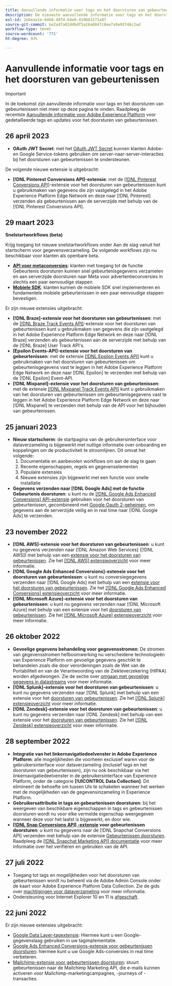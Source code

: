 ```yaml
---
title: Aanvullende informatie voor tags en het doorsturen van gebeurtenissen
description: De nieuwste aanvullende informatie voor tags en het doorsturen van gebeurtenissen in Adobe Experience Platform.
exl-id: 2ebeaa1e-64b8-48fd-b4e8-419663271a87
source-git-commit: be2ad7a02d4bdf5a26a0847c8ee7a9a93746c2ad
workflow-type: tm+mt
source-wordcount: '771'
ht-degree: 93%

---
```


# Aanvullende informatie voor tags en het doorsturen van gebeurtenissen

>[!IMPORTANT]
>
>In de toekomst zijn aanvullende informatie voor tags en het doorsturen van gebeurtenissen niet meer op deze pagina te vinden. Raadpleeg de recentste [Aanvullende informatie voor Adobe Experience Platform](https://experienceleague.adobe.com/docs/experience-platform/release-notes/latest.html#data-collection) voor gedetailleerde tags en updates voor het doorsturen van gebeurtenissen.

## 26 april 2023

* **OAuth JWT Secret**: met het [OAuth JWT Secret](https://experienceleague.adobe.com/docs/experience-platform/tags/event-forwarding/secrets.html) kunnen klanten Adobe- en Google Service-tokens gebruiken om server-naar-server-interacties bij het doorsturen van gebeurtenissen te ondersteunen.

De volgende nieuwe extensie is uitgebracht:

* **[!DNL Pinterest Conversions API]-extensie**: met de [[!DNL Pinterest Conversions API]](https://experienceleague.adobe.com/docs/experience-platform/tags/extensions/server/pinterest/overview.html)-extensie voor het doorsturen van gebeurtenissen kunt u gebruikmaken van gegevens die zijn vastgelegd in het Adobe Experience Platform Edge Network en deze naar [!DNL Pinterest] verzenden als gebeurtenissen aan de serverzijde met behulp van de [!DNL Pinterest Conversions API].

## 29 maart 2023

**Snelstartworkflows (beta)**

Krijg toegang tot nieuwe snelstartworkflows onder Aan de slag vanuit het startscherm voor gegevensverzameling. De volgende workflows zijn nu beschikbaar voor klanten als openbare beta.

* **[API voor metaconversies](https://experienceleague.adobe.com/docs/experience-platform/tags/extensions/server/meta/overview.html#quick-start)**: klanten met toegang tot de functie Gebeurtenis doorsturen kunnen snel gebeurtenisgegevens verzamelen en aan serverzijde doorsturen naar Meta voor advertentieconversies in slechts een paar eenvoudige stappen.
* **[Mobiele SDK](https://developer.adobe.com/client-sdks/documentation/)**: klanten kunnen de mobiele SDK snel implementeren en fundamentele mobiele gebeurtenissen in een paar eenvoudige stappen bevestigen.

Er zijn nieuwe extensies uitgebracht:

* **[!DNL Braze]-extensie voor het doorsturen van gebeurtenissen**: met de [[!DNL Braze Track Events API]](https://experienceleague.adobe.com/docs/experience-platform/tags/extensions/server/braze/overview.html)-extensie voor het doorsturen van gebeurtenissen kunt u gebruikmaken van gegevens die zijn vastgelegd in het Adobe Experience Platform Edge Network en deze naar [!DNL Braze] verzenden als gebeurtenissen aan de serverzijde met behulp van de [!DNL Braze] User Track API&#39;s.
* **[Epsilon Events-API]-extensie voor het doorsturen van gebeurtenissen**: met de extensie [[!DNL Epsilon Events API]](https://experienceleague.adobe.com/docs/experience-platform/tags/extensions/server/braze/overview.html) kunt u gebruikmaken van het doorsturen van gebeurtenissen om gebeurtenisgegevens vast te leggen in het Adobe Experience Platform Edge Network en deze naar [!DNL Epsilon] te verzenden met behulp van de [!DNL Epsilon] Event-API.
* **[!DNL Mixpanel]-extensie voor het doorsturen van gebeurtenissen**: met de extensie [[!DNL Mixpanel Track Events API]](https://experienceleague.adobe.com/docs/experience-platform/tags/extensions/server/braze/overview.html) kunt u gebruikmaken van het doorsturen van gebeurtenissen om gebeurtenisgegevens vast te leggen in het Adobe Experience Platform Edge Network en deze naar [!DNL Mixpanel] te verzenden met behulp van de API voor het bijhouden van gebeurtenissen.

## 25 januari 2023

* **Nieuw startscherm**: de startpagina van de gebruikersinterface voor dataverzameling is bijgewerkt met nuttige informatie over onboarding en koppelingen om de productiviteit te stroomlijnen. Dit omvat het volgende:
   1. Documentatie en aanbevolen workflows om aan de slag te gaan
   1. Recente eigenschappen, regels en gegevenselementen
   1. Populaire extensies
   1. Nieuwe extensies zijn bijgewerkt met een functie voor snelle installatie
* **Gegevens verzenden naar [!DNL Google Ads] met de functie Gebeurtenis doorsturen**: u kunt nu de [[!DNL Google Ads Enhanced Conversions] API-extensie](../extensions/server/google-ads-enhanced-conversions/overview.md) gebruiken voor het doorsturen van gebeurtenissen, gecombineerd met [Google Oauth 2-geheimen](../ui/event-forwarding/secrets.md#google-oauth2), om gegevens aan de serverzijde veilig en in real time naar [!DNL Google Ads] te verzenden.

## 23 november 2022

* **[!DNL AWS]-extensie voor het doorsturen van gebeurtenissen**: u kunt nu gegevens verzenden naar [!DNL Amazon Web Services] ([!DNL AWS]) met behulp van een [extensie voor het doorsturen van gebeurtenissen](../../tags/ui/event-forwarding/overview.md). Zie het [[!DNL AWS] extensieoverzicht](../../tags/extensions/server/aws/overview.md) voor meer informatie.
* **[!DNL Google Ads Enhanced Conversions]-extensie voor het doorsturen van gebeurtenissen**: u kunt nu conversiegegevens verzenden naar [!DNL Google Ads] met behulp van een [extensie voor het doorsturen van gebeurtenissen](../../tags/ui/event-forwarding/overview.md). Zie het [[!DNL Google Ads Enhanced Conversions] extensieoverzicht](../../tags/extensions/server/google-ads-enhanced-conversions/overview.md) voor meer informatie.
* **[!DNL Microsoft Azure]-extensie voor het doorsturen van gebeurtenissen**: u kunt nu gegevens verzenden naar [!DNL Microsoft Azure] met behulp van een extensie voor het [doorsturen van gebeurtenissen](../../tags/ui/event-forwarding/overview.md). Zie het [[!DNL Microsoft Azure] extensieoverzicht](../../tags/extensions/server/azure/overview.md) voor meer informatie.

## 26 oktober 2022

* **Gevoelige gegevens behandeling voor gegevensstromen**: De stromen van gegevensstromen hefboomwerking nu verscheidene technologieën van Experience Platform om gevoelige gegevens geschikt te behandelen zoals die door verordeningen zoals de Wet van de Portabiliteit en van de Verantwoording van de Ziekteverzekering (HIPAA) worden afgedwongen. Zie de sectie over [omgaan met gevoelige gegevens in datastreams](../../datastreams/overview.md#sensitive) voor meer informatie.
* **[!DNL Splunk]-extensie voor het doorsturen van gebeurtenissen**: u kunt nu gegevens verzenden naar [!DNL Splunk] met behulp van een extensie voor het [doorsturen van gebeurtenissen](../ui/event-forwarding/overview.md). Zie het [[!DNL Splunk] extensieoverzicht](../extensions/server/splunk/overview.md) voor meer informatie.
* **[!DNL Zendesk]-extensie voor het doorsturen van gebeurtenissen**: u kunt nu gegevens verzenden naar [!DNL Zendesk] met behulp van een extensie voor het [doorsturen van gebeurtenissen](../ui/event-forwarding/overview.md). Zie het [[!DNL Zendesk] extensieoverzicht](../extensions/server/zendesk/overview.md) voor meer informatie.

## 28 september 2022

* **Integratie van het linkernavigatiedeelvenster in Adobe Experience Platform**: alle mogelijkheden die voorheen exclusief waren voor de gebruikersinterface voor dataverzameling (inclusief tags en het doorsturen van gebeurtenissen), zijn nu ook beschikbaar via het linkernavigatiedeelvenster in de gebruikersinterface van Experience Platform, onder de categorie **[!UICONTROL Data Collection]**. Dit elimineert de behoefte om tussen UIs te schakelen wanneer het werken met de mogelijkheden van de gegevensinzameling in Experience Platform.
* **Gebruikersattributie in tags en gebeurtenissen doorsturen**: bij het weergeven van beschikbare eigenschappen in tags en gebeurtenissen doorsturen wordt nu voor elke vermelde eigenschap weergegeven wanneer deze voor het laatst is bijgewerkt, en door wie.
* **[[!DNL Snap Conversions API] -extensie](https://exchange.adobe.com/apps/ec/108550) voor gebeurtenissen doorsturen**: u kunt nu gegevens naar de [!DNL Snapchat Conversions API] verzenden met behulp van de extensie [Gebeurtenissen doorsturen](../../tags/ui/event-forwarding/overview.md). Raadpleeg de [[!DNL Snapchat Marketing API] documentatie](https://marketingapi.snapchat.com/docs/conversion.html) voor meer informatie over het verifiëren en gebruiken van de API.

## 27 juli 2022

* Toegang tot tags en mogelijkheden voor het doorsturen van gebeurtenissen wordt nu beheerd via de Adobe Admin Console onder de kaart voor Adobe Experience Platform Data Collection. Zie de gids over [machtigingen voor dataverzameling](../../collection/permissions.md) voor meer informatie.
* Ondersteuning voor Internet Explorer 10 en 11 is [afgeschaft](../ie-deprecation.md).

## 22 juni 2022

Er zijn nieuwe extensies uitgebracht:

* [Google Data Layer-tagextensie](../extensions/client/google-data-layer/overview.md): Hiermee kunt u een Google-gegevenslaag gebruiken in uw tagimplementatie.
* [Google Ads Enhanced Conversions-extensie voor gebeurtenissen doorsturen](https://partners.adobe.com/exchangeprogram/experiencecloud/exchange.details.108630.html): hiermee kunt u uw Google Ads-conversies in real time verbeteren.
* [Mailchimp-extensie voor gebeurtenissen doorsturen](../extensions/server/mailchimp/overview.md): stuurt gebeurtenissen naar de Mailchimp Marketing API, die e-mails kunnen activeren voor Mailchimp-marketingcampagnes, -journeys of -transacties.